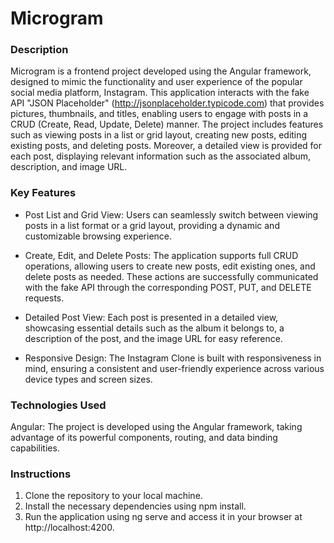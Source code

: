 # Microgram     
     
### Description
Microgram is a frontend project developed using the Angular framework, designed to mimic the functionality and user experience of the popular social media platform, Instagram. This application interacts with the fake API "JSON Placeholder" (http://jsonplaceholder.typicode.com) that provides pictures, thumbnails, and titles, enabling users to engage with posts in a CRUD (Create, Read, Update, Delete) manner. The project includes features such as viewing posts in a list or grid layout, creating new posts, editing existing posts, and deleting posts. Moreover, a detailed view is provided for each post, displaying relevant information such as the associated album, description, and image URL.

### Key Features
- Post List and Grid View: Users can seamlessly switch between viewing posts in a list format or a grid layout, providing a dynamic and customizable browsing experience.

- Create, Edit, and Delete Posts: The application supports full CRUD operations, allowing users to create new posts, edit existing ones, and delete posts as needed. These actions are successfully communicated with the fake API through the corresponding POST, PUT, and DELETE requests.

- Detailed Post View: Each post is presented in a detailed view, showcasing essential details such as the album it belongs to, a description of the post, and the image URL for easy reference.

- Responsive Design: The Instagram Clone is built with responsiveness in mind, ensuring a consistent and user-friendly experience across various device types and screen sizes.

### Technologies Used
Angular: The project is developed using the Angular framework, taking advantage of its powerful components, routing, and data binding capabilities.

### Instructions
1. Clone the repository to your local machine.
2. Install the necessary dependencies using npm install.
3. Run the application using ng serve and access it in your browser at http://localhost:4200.
